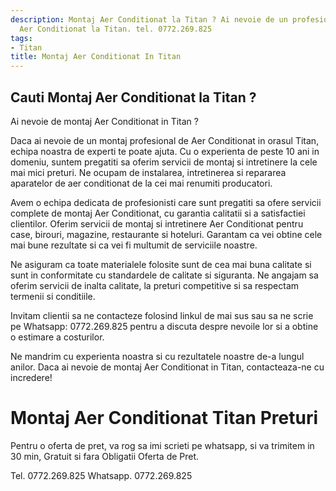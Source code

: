 ```yaml
---
description: Montaj Aer Conditionat la Titan ? Ai nevoie de un profesionist in Montaj
  Aer Conditionat la Titan. tel. 0772.269.825
tags:
- Titan
title: Montaj Aer Conditionat In Titan
---
```



## Cauti Montaj Aer Conditionat la Titan ?


Ai nevoie de montaj Aer Conditionat in Titan ? 

Daca ai nevoie de un montaj profesional de Aer Conditionat in orasul Titan, echipa noastra de experti te poate ajuta. Cu o experienta de peste 10 ani in domeniu, suntem pregatiti sa oferim servicii de montaj si intretinere la cele mai mici preturi. Ne ocupam de instalarea, intretinerea si repararea aparatelor de aer conditionat de la cei mai renumiti producatori.

Avem o echipa dedicata de profesionisti care sunt pregatiti sa ofere servicii complete de montaj Aer Conditionat, cu garantia calitatii si a satisfactiei clientilor. Oferim servicii de montaj si intretinere Aer Conditionat pentru case, birouri, magazine, restaurante si hoteluri. Garantam ca vei obtine cele mai bune rezultate si ca vei fi multumit de serviciile noastre.

Ne asiguram ca toate materialele folosite sunt de cea mai buna calitate si sunt in conformitate cu standardele de calitate si siguranta. Ne angajam sa oferim servicii de inalta calitate, la preturi competitive si sa respectam termenii si conditiile.

Invitam clientii sa ne contacteze folosind linkul de mai sus sau sa ne scrie pe Whatsapp: 0772.269.825 pentru a discuta despre nevoile lor si a obtine o estimare a costurilor. 

Ne mandrim cu experienta noastra si cu rezultatele noastre de-a lungul anilor. Daca ai nevoie de montaj Aer Conditionat in Titan, contacteaza-ne cu incredere!

# Montaj Aer Conditionat Titan Preturi
Pentru o oferta de pret, va rog sa imi scrieti pe whatsapp, si va trimitem in 30 min, Gratuit si fara Obligatii Oferta de Pret.

Tel. 0772.269.825
Whatsapp. 0772.269.825